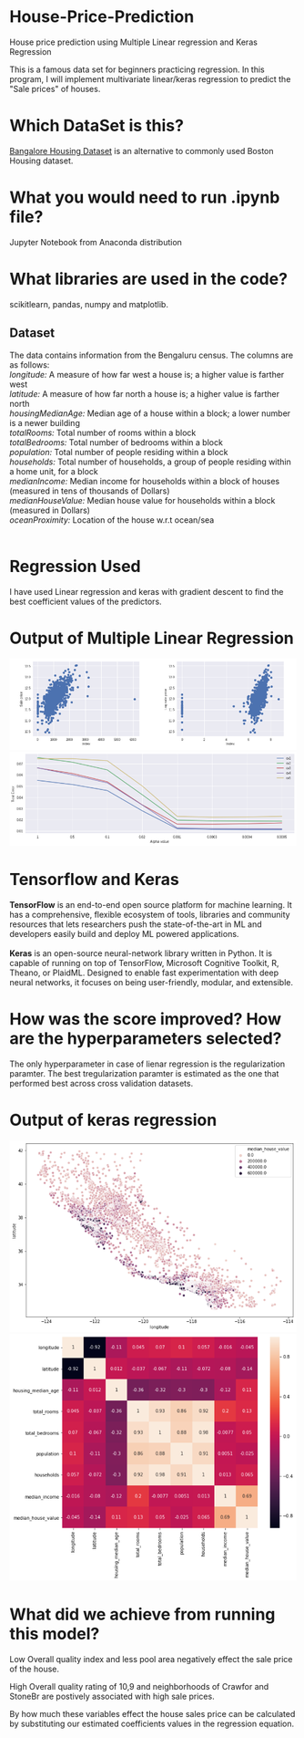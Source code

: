 # House-Price-Prediction
House price prediction using Multiple Linear regression and Keras Regression

This is a famous data set for beginners practicing regression. In this program, I will implement multivariate linear/keras regression to predict the "Sale prices" of houses.

# Which DataSet is this?
[Bangalore Housing Dataset](https://www.kaggle.com/amitabhajoy/bengaluru-house-price-data) is an alternative to commonly used Boston Housing dataset.


# What you would need to run .ipynb file?
Jupyter Notebook from Anaconda distribution

# What libraries are used in the code?
scikitlearn, pandas, numpy and matplotlib.

## Dataset

The data contains information from the Bengaluru census. The columns are as follows:<br />
*longitude:* A measure of how far west a house is; a higher value is farther west<br />
*latitude:* A measure of how far north a house is; a higher value is farther north<br />
*housingMedianAge:* Median age of a house within a block; a lower number is a newer building<br />
*totalRooms:* Total number of rooms within a block<br />
*totalBedrooms:* Total number of bedrooms within a block<br />
*population:* Total number of people residing within a block<br />
*households:* Total number of households, a group of people residing within a home unit, for a block<br />
*medianIncome:* Median income for households within a block of houses (measured in tens of thousands of Dollars)<br />
*medianHouseValue:* Median house value for households within a block (measured in Dollars)<br />
*oceanProximity:* Location of the house w.r.t ocean/sea<br /><br />

# Regression Used
I have used Linear regression and keras with gradient descent to find the best coefficient values of the predictors.

# Output of Multiple Linear Regression
<img src="https://github.com/pjdurden/House-Price-Prediction-Multiple-Linear-and-Keras-Regression/blob/main/data%20files/MLR%20result.PNG">
<img src="https://github.com/pjdurden/House-Price-Prediction-Multiple-Linear-and-Keras-Regression/blob/main/data%20files/MLR%20test%20error.png">

# Tensorflow and Keras
**TensorFlow** is an end-to-end open source platform for machine learning. It has a comprehensive, flexible ecosystem of tools, libraries and community resources that lets researchers push the state-of-the-art in ML and developers easily build and deploy ML powered applications.<br /><br />
**Keras** is an open-source neural-network library written in Python. It is capable of running on top of TensorFlow, Microsoft Cognitive Toolkit, R, Theano, or PlaidML. Designed to enable fast experimentation with deep neural networks, it focuses on being user-friendly, modular, and extensible.

# How was the score improved? How are the hyperparameters selected?

The only hyperparameter in case of lienar regression is the regularization paramter. 
The best tregularization paramter is estimated as the one that performed best across cross validation datasets.

# Output of keras regression
<img src="https://github.com/pjdurden/House-Price-Prediction-Multiple-Linear-and-Keras-Regression/blob/main/data%20files/Keras%20scatterplot.png">
<img src="https://github.com/pjdurden/House-Price-Prediction-Multiple-Linear-and-Keras-Regression/blob/main/data%20files/keras%20heatmap.png">


# What did we achieve from running this model?

Low Overall quality index and less pool area negatively effect the sale price of the house.

High Overall quality rating of 10,9 and neighborhoods of Crawfor and StoneBr are postively associated with high sale prices.

By how much these variables effect the house sales price can be calculated by substituting our estimated coefficients values in the regression equation.

